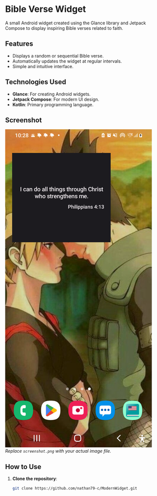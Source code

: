 # Bible Verse Widget

A small Android widget created using the Glance library and Jetpack Compose to display inspiring Bible verses related to faith.

## Features

- Displays a random or sequential Bible verse.
- Automatically updates the widget at regular intervals.
- Simple and intuitive interface.

## Technologies Used

- **Glance**: For creating Android widgets.
- **Jetpack Compose**: For modern UI design.
- **Kotlin**: Primary programming language.

## Screenshot

![Bible Verse Widget Screenshot](https://github.com/nathan79-c/ModernWidget/blob/master/app/src/main/res/drawable/widgetui.png)  
*Replace `screenshot.png` with your actual image file.*

## How to Use

1. **Clone the repository**:
   ```bash
   git clone https://github.com/nathan79-c/ModernWidget.git
